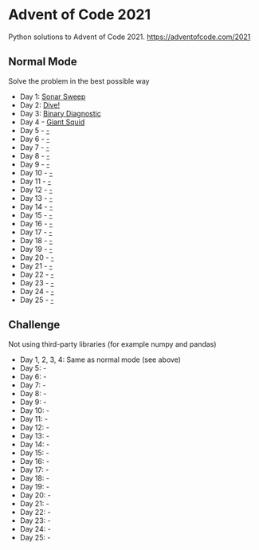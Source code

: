 # Advent of Code 2021
Python solutions to Advent of Code 2021. https://adventofcode.com/2021

## Normal Mode
Solve the problem in the best possible way
- Day 1: [Sonar Sweep](./day1/)
- Day 2: [Dive!](./day2/)
- Day 3: [Binary Diagnostic](./day3/)
- Day 4 - [Giant Squid](./day4/)
- Day 5 - [-](./day5/)
- Day 6 - [-](./day6/)
- Day 7 - [-](./day7/)
- Day 8 - [-](./day8/)
- Day 9 - [-](./day9/)
- Day 10 - [-](./day10/)
- Day 11 - [-](./day11/)
- Day 12 - [-](./day12/)
- Day 13 - [-](./day13/)
- Day 14 - [-](./day14/)
- Day 15 - [-](./day15/)
- Day 16 - [-](./day16/)
- Day 17 - [-](./day17/)
- Day 18 - [-](./day18/)
- Day 19 - [-](./day19/)
- Day 20 - [-](./day20/)
- Day 21 - [-](./day21/)
- Day 22 - [-](./day22/)
- Day 23 - [-](./day23/)
- Day 24 - [-](./day24/)
- Day 25 - [-](./day25/)



## Challenge 
Not using third-party libraries (for example numpy and pandas)
- Day 1, 2, 3, 4: Same as normal mode (see above)
- Day 5: -
- Day 6: -
- Day 7: -
- Day 8: -
- Day 9: -
- Day 10: -
- Day 11: -
- Day 12: -
- Day 13: -
- Day 14: -
- Day 15: -
- Day 16: -
- Day 17: -
- Day 18: -
- Day 19: -
- Day 20: -
- Day 21: -
- Day 22: -
- Day 23: -
- Day 24: -
- Day 25: -